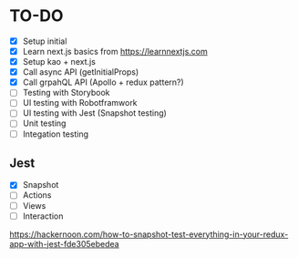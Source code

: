# TO-DO

* [x] Setup initial  
* [x] Learn next.js basics from https://learnnextjs.com
* [x] Setup kao + next.js
* [x] Call async API (getInitialProps)
* [x] Call grpahQL API (Apollo + redux pattern?)
* [ ] Testing with Storybook
* [ ] UI testing with Robotframwork
* [ ] UI testing with Jest (Snapshot testing)
* [ ] Unit testing 
* [ ] Integation testing

## Jest

* [x] Snapshot
* [ ] Actions
* [ ] Views
* [ ] Interaction

https://hackernoon.com/how-to-snapshot-test-everything-in-your-redux-app-with-jest-fde305ebedea
